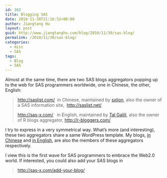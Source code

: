 ```yaml
---
id: 162
title: Blogging SAS
date: 2010-11-30T21:16:52+00:00
author: Jiangtang Hu
layout: post
guid: http://www.jiangtanghu.com/blog/2010/11/30/sas-blog/
permalink: /2010/11/30/sas-blog/
categories:
  - misc
  - SAS
tags:
  - Blog
  - SAS
---
```

Almost at the same time, there are two SAS blogs aggregators popping up to the web for SAS programmers worldwide, one in Chinese, the other, English:

> <http://saslist.com/>&#160; in Chinese, maintained by [sxlion](http://saslist.com/sxlion/), also the owner of a SAS information site,&#160; <http://saslist.net/>
> 
> <http://sas-x.com/>&#160;&#160; in English, maintained by [Tal Galili](http://www.r-statistics.com/), also the owner of R blogs aggregator, <http://r-bloggers.com/>

I try to express in a very symmetrical way. What’s more (and interesting), these two aggregators share a same WordPress template. My blogs, [in Chinese](http://jiangtanghu.com/cn) and [in English](http://www.jiangtanghu.com/blog), are also the members of these aggregators respectively. 

I view this is the first wave for SAS programmers to embrace the Web2.0 world. If interested, you could also add your SAS blogs in 

> <http://sas-x.com/add-your-blog/>
